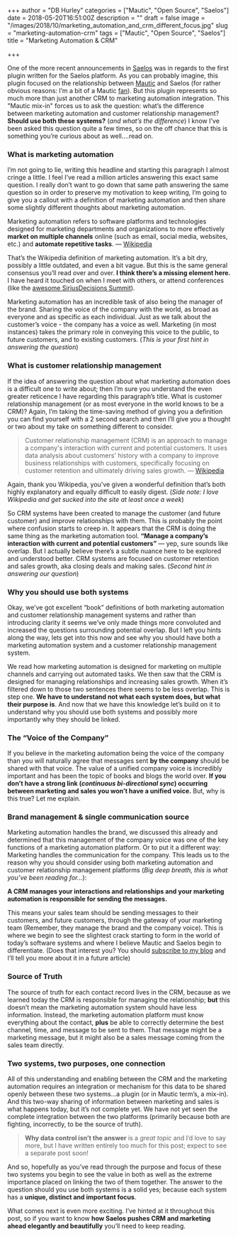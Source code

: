 +++
author = "DB Hurley"
categories = ["Mautic", "Open Source", "Saelos"]
date = 2018-05-20T16:51:00Z
description = ""
draft = false
image = "/images/2018/10/marketing_automation_and_crm_different_focus.jpg"
slug = "marketing-automation-crm"
tags = ["Mautic", "Open Source", "Saelos"]
title = "Marketing Automation & CRM"

+++


One of the more recent announcements in [Saelos](https://www.saelos.org) was in regards to the first plugin written for the Saelos platform. As you can probably imagine, this plugin focused on the relationship between [Mautic](https://www.mautic.org) and Saelos (for rather obvious reasons: I’m a bit of a Mautic [fan](https://www.pinterest.com/pin/359091770265411432/)). But this plugin represents so much more than just another CRM to marketing automation integration. This "Mautic mix-in" forces us to ask the question: what’s the difference between marketing automation and customer relationship management? **Should use both these systems?** (_and what’s the difference_) I know I’ve been asked this question quite a few times, so on the off chance that this is something you’re curious about as well….read on.

### What is marketing automation

I’m not going to lie, writing this headline and starting this paragraph I almost cringe a little. I feel I’ve read a million articles answering this exact same question. I really don’t want to go down that same path answering the same question so in order to preserve my motivation to keep writing, I’m going to give you a callout with a definition of marketing automation and then share some slightly different thoughts about marketing automation.

Marketing automation refers to software platforms and technologies designed for marketing departments and organizations to more effectively **market on multiple channels** online (such as email, social media, websites, etc.) and **automate repetitive tasks**. — [Wikipedia](https://en.wikipedia.org/wiki/Marketing_automation)

That’s the Wikipedia definition of marketing automation. It’s a bit dry, possibly a little outdated, and even a bit vague. But this is the same general consensus you’ll read over and over. **I think there’s a missing element here.** I have heard it touched on when I meet with others, or attend conferences (like the [awesome SiriusDecisions Summit](http://dbhurley.com/conferences-and-storytelling/)).

Marketing automation has an incredible task of also being the manager of the brand. Sharing the voice of the company with the world, as broad as everyone and as specific as each individual. Just as we talk about the customer’s voice - the company has a voice as well. Marketing (in most instances) takes the primary role in conveying this voice to the public, to future customers, and to existing customers. (_This is your first hint in answering the question_)

### What is customer relationship management

If the idea of answering the question about what marketing automation does is a difficult one to write about; then I’m sure you understand the even greater reticence I have regarding this paragraph’s title. What is customer relationship management (or as most everyone in the world knows to be a CRM)? Again, I’m taking the time-saving method of giving you a definition you can find yourself with a 2 second search and then I’ll give you a thought or two about my take on something different to consider.

> Customer relationship management (CRM) is an approach to manage a company's interaction with current and potential customers. It uses data analysis about customers' history with a company to improve business relationships with customers, specifically focusing on customer retention and ultimately driving sales growth. — [Wikipedia](https://en.wikipedia.org/wiki/Customer_relationship_management)

Again, thank you Wikipedia, you’ve given a wonderful definition that’s both highly explanatory and equally difficult to easily digest. (_Side note: I love Wikipedia and get sucked into the site at least once a week_)

So CRM systems have been created to manage the customer (and future customer) and improve relationships with them. This is probably the point where confusion starts to creep in. It appears that the CRM is doing the same thing as the marketing automation tool. **“Manage a company’s interaction with current and potential customers”** — yep, sure sounds like overlap. But I actually believe there’s a subtle nuance here to be explored and understood better. CRM systems are focused on customer retention and sales growth, aka closing deals and making sales. (_Second hint in answering our question_)

### Why you should use both systems

Okay, we’ve got excellent “book” definitions of both marketing automation and customer relationship management systems and rather than introducing clarity it seems we’ve only made things more convoluted and increased the questions surrounding potential overlap. But I left you hints along the way, lets get into this now and see why you should have both a marketing automation system and a customer relationship management system.

We read how marketing automation is designed for marketing on multiple channels and carrying out automated tasks. We then saw that the CRM is designed for managing relationships and increasing sales growth. When it’s filtered down to those two sentences there seems to be less overlap. This is step one. **We have to understand not what each system does, but what their purpose is**. And now that we have this knowledge let’s build on it to understand why you should use both systems and possibly more importantly why they should be linked.

### The “Voice of the Company”

If you believe in the marketing automation being the voice of the company than you will naturally agree that messages sent **by the company** should be shared with that voice. The value of a unified company voice is incredibly important and has been the topic of books and blogs the world over. **If you don’t have a strong link (_continuous bi-directional sync_) occurring between marketing and sales you won’t have a unified voice.** But, why is this true? Let me explain.

### Brand management & single communication source

Marketing automation handles the brand, we discussed this already and determined that this management of the company voice was one of the key functions of a marketing automation platform. Or to put it a different way: Marketing handles the communication for the company. This leads us to the reason why you should consider using both marketing automation and customer relationship management platforms (_Big deep breath, this is what you’ve been reading for…_):

**A CRM manages your interactions and relationships and your marketing automation is responsible for sending the messages.**

This means your sales team should be sending messages to their customers, and future customers, through the gateway of your marketing team (Remember, they manage the brand and the company voice). This is where we begin to see the slightest crack starting to form in the world of today’s software systems and where I believe Mautic and Saelos begin to differentiate. (Does that interest you? You should [subscribe to my blog](http://dbhurley.com/subscribe) and I’ll tell you more about it in a future article)

### Source of Truth

The source of truth for each contact record lives in the CRM, because as we learned today the CRM is responsible for managing the relationship; **but** this doesn’t mean the marketing automation system should have less information. Instead, the marketing automation platform must know everything about the contact, **plus** be able to correctly determine the best channel, time, and message to be sent to them. That message might be a marketing message, but it might also be a sales message coming from the sales team directly.

### Two systems, two purposes, one connection

All of this understanding and enabling between the CRM and the marketing automation requires an integration or mechanism for this data to be shared openly between these two systems…a plugin (or in Mautic term’s, a mix-in). And this two-way sharing of information between marketing and sales is what happens today, but it’s not complete yet. We have not yet seen the complete integration between the two platforms (primarily because both are fighting, incorrectly, to be the source of truth).

> **Why data control isn’t the answer** is a _great topic_ and I’d love to say more, but I have written entirely too much for this post; expect to see a separate post soon!

And so, hopefully as you’ve read through the purpose and focus of these two systems you begin to see the value in both as well as the extreme importance placed on linking the two of them together. The answer to the question should you use both systems is a solid yes; because each system has a **unique, distinct and important focus**.

What comes next is even more exciting. I’ve hinted at it throughout this post, so if you want to know **how Saelos pushes CRM and marketing ahead elegantly and beautifully** you’ll need to keep reading.

